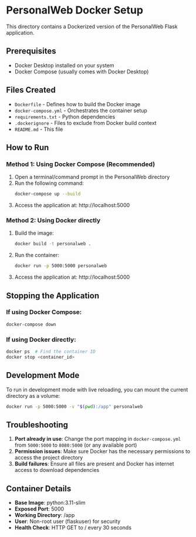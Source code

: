# PersonalWeb Docker Setup

This directory contains a Dockerized version of the PersonalWeb Flask application.

## Prerequisites

- Docker Desktop installed on your system
- Docker Compose (usually comes with Docker Desktop)

## Files Created

- `Dockerfile` - Defines how to build the Docker image
- `docker-compose.yml` - Orchestrates the container setup
- `requirements.txt` - Python dependencies
- `.dockerignore` - Files to exclude from Docker build context
- `README.md` - This file

## How to Run

### Method 1: Using Docker Compose (Recommended)

1. Open a terminal/command prompt in the PersonalWeb directory
2. Run the following command:
   ```bash
   docker-compose up --build
   ```
3. Access the application at: http://localhost:5000

### Method 2: Using Docker directly

1. Build the image:
   ```bash
   docker build -t personalweb .
   ```
2. Run the container:
   ```bash
   docker run -p 5000:5000 personalweb
   ```
3. Access the application at: http://localhost:5000

## Stopping the Application

### If using Docker Compose:
```bash
docker-compose down
```

### If using Docker directly:
```bash
docker ps  # Find the container ID
docker stop <container_id>
```

## Development Mode

To run in development mode with live reloading, you can mount the current directory as a volume:

```bash
docker run -p 5000:5000 -v "$(pwd):/app" personalweb
```

## Troubleshooting

1. **Port already in use**: Change the port mapping in `docker-compose.yml` from `5000:5000` to `8080:5000` (or any available port)
2. **Permission issues**: Make sure Docker has the necessary permissions to access the project directory
3. **Build failures**: Ensure all files are present and Docker has internet access to download dependencies

## Container Details

- **Base Image**: python:3.11-slim
- **Exposed Port**: 5000
- **Working Directory**: /app
- **User**: Non-root user (flaskuser) for security
- **Health Check**: HTTP GET to / every 30 seconds